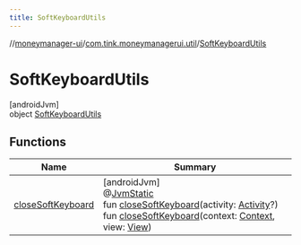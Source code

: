 ```yaml
---
title: SoftKeyboardUtils
---
```

//[moneymanager-ui](../../../index.html)/[com.tink.moneymanagerui.util](../index.html)/[SoftKeyboardUtils](index.html)



# SoftKeyboardUtils



[androidJvm]\
object [SoftKeyboardUtils](index.html)



## Functions


| Name | Summary |
|---|---|
| [closeSoftKeyboard](close-soft-keyboard.html) | [androidJvm]<br>@[JvmStatic](https://kotlinlang.org/api/latest/jvm/stdlib/kotlin.jvm/-jvm-static/index.html)<br>fun [closeSoftKeyboard](close-soft-keyboard.html)(activity: [Activity](https://developer.android.com/reference/kotlin/android/app/Activity.html)?)<br>fun [closeSoftKeyboard](close-soft-keyboard.html)(context: [Context](https://developer.android.com/reference/kotlin/android/content/Context.html), view: [View](https://developer.android.com/reference/kotlin/android/view/View.html)) |


